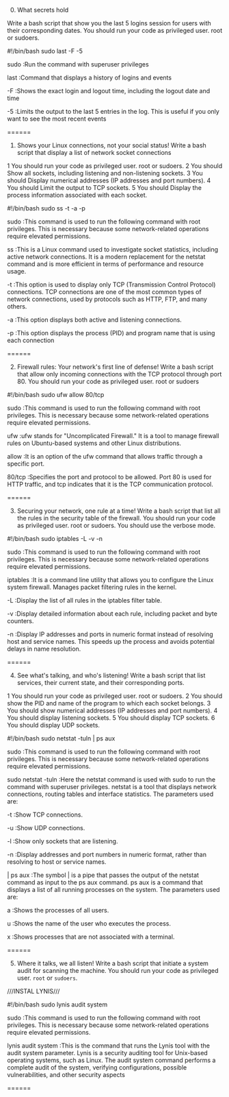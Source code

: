 0. What secrets hold

Write a bash script that show you the last 5 logins session for users with their corresponding dates.
You should run your code as privileged user. root or sudoers.

#!/bin/bash
sudo last -F -5

sudo
:Run the command with superuser privileges

last
:Command that displays a history of logins and events

-F
:Shows the exact login and logout time, including the logout date and time

-5
:Limits the output to the last 5 entries in the log. This is useful if you only want to see the most recent events

======

1. Shows your Linux connections, not your social status!
Write a bash script that display a list of network socket connections

1 You should run your code as privileged user. root or sudoers.
2 You should Show all sockets, including listening and non-listening sockets.
3 You should Display numerical addresses (IP addresses and port numbers).
4 You should Limit the output to TCP sockets.
5 You should Display the process information associated with each socket.

#!/bin/bash
sudo ss -t -a -p

sudo
:This command is used to run the following command with root privileges. This is necessary because some network-related operations require elevated permissions.

ss
:This is a Linux command used to investigate socket statistics, including active network connections. It is a modern replacement for the netstat command and is more efficient in terms of performance and resource usage.

-t
:This option is used to display only TCP (Transmission Control Protocol) connections. TCP connections are one of the most common types of network connections, used by protocols such as HTTP, FTP, and many others.

-a
:This option displays both active and listening connections.

-p
:This option displays the process (PID) and program name that is using each connection

======

2. Firewall rules: Your network's first line of defense!
Write a bash script that allow only incoming connections with the TCP protocol through port 80.
You should run your code as privileged user. root or sudoers

#!/bin/bash
sudo ufw allow 80/tcp

sudo
:This command is used to run the following command with root privileges. This is necessary because some network-related operations require elevated permissions.

ufw
:ufw stands for "Uncomplicated Firewall." It is a tool to manage firewall rules on Ubuntu-based systems and other Linux distributions.


allow
:It is an option of the ufw command that allows traffic through a specific port.

80/tcp
:Specifies the port and protocol to be allowed. Port 80 is used for HTTP traffic, and tcp indicates that it is the TCP communication protocol.

======

3. Securing your network, one rule at a time!
Write a bash script that list all the rules in the security table of the firewall.
You should run your code as privileged user. root or sudoers.
You should use the verbose mode.

#!/bin/bash
sudo iptables -L -v -n

sudo
:This command is used to run the following command with root privileges. This is necessary because some network-related operations require elevated permissions.

iptables
:It is a command line utility that allows you to configure the Linux system firewall. Manages packet filtering rules in the kernel.

-L
:Display the list of all rules in the iptables filter table.

-v
:Display detailed information about each rule, including packet and byte counters.


-n
:Display IP addresses and ports in numeric format instead of resolving host and service names. This speeds up the process and avoids potential delays in name resolution.

======

4. See what's talking, and who's listening!
Write a bash script that list services, their current state, and their corresponding ports.

1 You should run your code as privileged user. root or sudoers.
2 You should show the PID and name of the program to which each socket belongs.
3 You should show numerical addresses (IP addresses and port numbers).
4 You should display listening sockets.
5 You should display TCP sockets.
6 You should display UDP sockets.

#!/bin/bash
sudo netstat -tuln | ps aux

sudo
:This command is used to run the following command with root privileges. This is necessary because some network-related operations require elevated permissions.

sudo netstat -tuln
:Here the netstat command is used with sudo to run the command with superuser privileges. netstat is a tool that displays network connections, routing tables and interface statistics. The parameters used are:

-t
:Show TCP connections.

-u
:Show UDP connections.

-l
:Show only sockets that are listening.

-n
:Display addresses and port numbers in numeric format, rather than resolving to host or service names.

| ps aux
:The symbol | is a pipe that passes the output of the netstat command as input to the ps aux command. ps aux is a command that displays a list of all running processes on the system. The parameters used are:

a
:Shows the processes of all users.

u
:Shows the name of the user who executes the process.

x
:Shows processes that are not associated with a terminal.

======

5. Where it talks, we all listen!
Write a bash script that initiate a system audit for scanning the machine.
You should run your code as privileged user. `root` or `sudoers`.

///INSTAL LYNIS///

#!/bin/bash
sudo lynis audit system

sudo
:This command is used to run the following command with root privileges. This is necessary because some network-related operations require elevated permissions.


lynis audit system
:This is the command that runs the Lynis tool with the audit system parameter. Lynis is a security auditing tool for Unix-based operating systems, such as Linux. The audit system command performs a complete audit of the system, verifying configurations, possible vulnerabilities, and other security aspects

======

